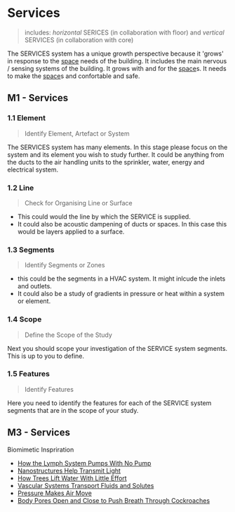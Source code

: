 # Services
>includes: _horizontal_ SERICES (in collaboration with floor) and _vertical_ SERVICES (in collaboration with core)

The SERVICES system has a unique growth perspective because it 'grows' in response to the [space] needs of the building. It includes the main nervous / sensing systems of the building. It grows with and for the [space]s. It needs to make the [space]s and confortable and safe.

## M1 - Services

### 1.1 Element
> Identify Element, Artefact or System

The SERVICES system has many elements. In this stage please focus on the system and its element you wish to study further. It could be anything from the ducts to the air handling units to the sprinkler, water, energy and electrical system.

### 1.2 Line
> Check for Organising Line or Surface

* This could would the line by which the SERVICE is supplied.
* It could also be acoustic dampening of ducts or spaces. In this case this would be layers applied to a surface.

### 1.3 Segments
> Identify Segments or Zones

* this could be the segments in a HVAC system. It might inlcude the inlets and outlets.
* It could also be a study of gradients in pressure or heat within a system or element.

### 1.4 Scope
> Define the Scope of the Study

Next you should scope your investigation of the SERVICE system segments. This is up to you to define.

### 1.5 Features
> Identify Features

Here you need to identify the features for each of the SERVICE system segments that are in the scope of your study. 

[site]: /Agile/Systems/Site
[floor]: /Agile/Systems/Floor
[facade]: /Agile/Systems/Facade
[core]: /Agile/Systems/Core
[space]: /Agile/Systems/Space
[structure]: /Agile/Systems/Structure
[services]: /Agile/Systems/Services
[fire]: /Agile/Systems/Fire
[materials]: /Agile/Systems/Materials
[build]: /Agile/Systems/Build

## M3 - Services
Biomimetic Inspriration
* [How the Lymph System Pumps With No Pump](https://asknature.org/strategy/how-the-lymph-system-pumps-with-no-pump/)
* [Nanostructures Help Transmit Light](https://asknature.org/strategy/nanostructures-help-transmit-light/)
* [How Trees Lift Water With Little Effort](https://asknature.org/strategy/xylem-conduits-transport-water/)
* [Vascular Systems Transport Fluids and Solutes](https://asknature.org/strategy/vascular-systems-transport-fluids-and-solutes/)
* [Pressure Makes Air Move](https://asknature.org/strategy/pressure-makes-air-move/)
* [Body Pores Open and Close to Push Breath Through Cockroaches](https://asknature.org/strategy/body-pores-open-and-close-to-push-breath-through-cockroaches/)

